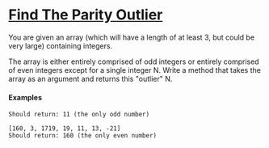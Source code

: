 # [Find The Parity Outlier](https://www.codewars.com/kata/5526fc09a1bbd946250002dc)

You are given an array (which will have a length of at least 3, but could be very large) containing integers. 

The array is either entirely comprised of odd integers or entirely comprised of even integers except for a single integer N. Write a method that takes the array as an argument and returns this "outlier" N.

#### Examples

```[2, 4, 0, 100, 4, 11, 2602, 36]
Should return: 11 (the only odd number)

[160, 3, 1719, 19, 11, 13, -21]
Should return: 160 (the only even number)
```